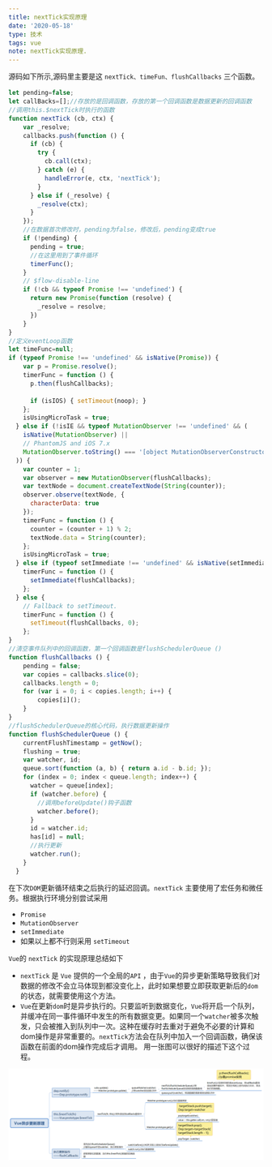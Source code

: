 ```yaml
---
title: nextTick实现原理
date: '2020-05-18'
type: 技术
tags: vue
note: nextTick实现原理.
---
```

源码如下所示,源码里主要是这 `nextTick、timeFun、flushCallbacks` 三个函数。 
```javascript
let pending=false;
let callBacks=[];//存放的是回调函数，存放的第一个回调函数是数据更新的回调函数
//调用this.$nextTick时执行的函数
function nextTick (cb, ctx) {
    var _resolve;
    callbacks.push(function () {
      if (cb) {
        try {
          cb.call(ctx);
        } catch (e) {
          handleError(e, ctx, 'nextTick');
        }
      } else if (_resolve) {
        _resolve(ctx);
      }
    });
    //在数据首次修改时，pending为false，修改后，pending变成true
    if (!pending) {
      pending = true;
      //在这里用到了事件循环
      timerFunc();
    }
    // $flow-disable-line
    if (!cb && typeof Promise !== 'undefined') {
      return new Promise(function (resolve) {
        _resolve = resolve;
      })
    }
}
//定义eventLoop函数
let timeFunc=null;
if (typeof Promise !== 'undefined' && isNative(Promise)) {
    var p = Promise.resolve();
    timerFunc = function () {
      p.then(flushCallbacks);
    
      if (isIOS) { setTimeout(noop); }
    };
    isUsingMicroTask = true;
  } else if (!isIE && typeof MutationObserver !== 'undefined' && (
    isNative(MutationObserver) ||
    // PhantomJS and iOS 7.x
    MutationObserver.toString() === '[object MutationObserverConstructor]'
  )) {
    var counter = 1;
    var observer = new MutationObserver(flushCallbacks);
    var textNode = document.createTextNode(String(counter));
    observer.observe(textNode, {
      characterData: true
    });
    timerFunc = function () {
      counter = (counter + 1) % 2;
      textNode.data = String(counter);
    };
    isUsingMicroTask = true;
  } else if (typeof setImmediate !== 'undefined' && isNative(setImmediate)) {
    timerFunc = function () {
      setImmediate(flushCallbacks);
    };
  } else {
    // Fallback to setTimeout.
    timerFunc = function () {
      setTimeout(flushCallbacks, 0);
    };
}
//清空事件队列中的回调函数，第一个回调函数是flushSchedulerQueue ()
function flushCallbacks () {
    pending = false;
    var copies = callbacks.slice(0);
    callbacks.length = 0;
    for (var i = 0; i < copies.length; i++) {
        copies[i]();
    }
}
//flushSchedulerQueue的核心代码，执行数据更新操作
function flushSchedulerQueue () {
    currentFlushTimestamp = getNow();
    flushing = true;
    var watcher, id;
    queue.sort(function (a, b) { return a.id - b.id; });
    for (index = 0; index < queue.length; index++) {
      watcher = queue[index];
      if (watcher.before) {
        //调用beforeUpdate()钩子函数
        watcher.before();
      }
      id = watcher.id;
      has[id] = null;
      //执行更新
      watcher.run();
    }
  }
```
在下次`DOM`更新循环结束之后执行的延迟回调。`nextTick` 主要使用了宏任务和微任务。根据执行环境分别尝试采用
+ `Promise`
+ `MutationObserver`
+ `setImmediate`
+ 如果以上都不行则采用 `setTimeout`

`Vue`的 `nextTick` 的实现原理总结如下
+ `nextTick` 是 `Vue` 提供的一个全局的`API` ，由于`Vue`的异步更新策略导致我们对数据的修改不会立马体现到都没变化上，此时如果想要立即获取更新后的`dom`的状态，就需要使用这个方法。
+ `Vue`在更新`dom`时是异步执行的。只要监听到数据变化，`Vue`将开启一个队列，并缓冲在同一事件循环中发生的所有数据变更。如果同一个`watcher`被多次触发，只会被推入到队列中一次。这种在缓存时去重对于避免不必要的计算和dom操作是非常重要的。`nextTick`方法会在队列中加入一个回调函数，确保该函数在前面的dom操作完成后才调用。
用一张图可以很好的描述下这个过程。
<img src="../../images/Vue异步更新原理.png" alt="暂无图片">

